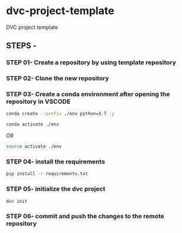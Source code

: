 # dvc-project-template

DVC project template

## STEPS -

### STEP 01- Create a repository by using template repository

### STEP 02- Clone the new repository

### STEP 03- Create a conda environment after opening the repository in VSCODE

```bash
conda create --prefix ./env python=3.7 -y
```

```bash
conda activate ./env
```

OR

```bash
source activate ./env
```

### STEP 04- install the requirements

```bash
pip install -r requirements.txt
```

### STEP 05- initialize the dvc project

```bash
dvc init
```

### STEP 06- commit and push the changes to the remote repository
